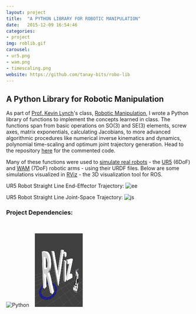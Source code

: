 ```yaml
---
layout: project
title:  "A PYTHON LIBRARY FOR ROBOTIC MANIPULATION"
date:   2015-12-09 16:54:46
categories:
- project
img: roblib.gif
carousel:
- ur5.png
- wam.png
- timescaling.png
website: https://github.com/tanay-bits/robo-lib
---
```

A Python Library for Robotic Manipulation
-----------------

As part of [Prof. Kevin Lynch](https://www.mccormick.northwestern.edu/research-faculty/directory/profiles/lynch-kevin.html)'s class, [Robotic Manipulation](https://www.mccormick.northwestern.edu/mechanical/courses/descriptions/449-robotic-manipulation.html), I wrote a Python library of functions to implement the concepts learned in class. The functions span from basic operations on SO(3) and SE(3) elements, screw axes, matrix exponentials, calculating Jacobians, to more advanced algorithmic procedures like numerical inverse kinematics and dynamics, polynomial time-scaling and optimum joint trajectory generation. Head to the repository [here](https://github.com/tanay-bits/robo-lib) for the commented code.   

Many of these functions were used to [simulate real robots](https://gist.github.com/sherifm/f76cab0e785943f9aadc) - the [UR5](https://www.universal-robots.com/products/ur5-robot/) (6DoF) and [WAM](https://www.barrett.com/DS_WAM.pdf) (7DoF) robotic arms - using their URDF files. Below are some simulations visualized in [RViz](https://wiki.ros.org/rviz) - the 3D visualization tool for ROS.

UR5 Robot Straight Line End-Effector Trajectory:
![ee](https://i.giphy.com/FvQo7RQFhoIaQ.gif)

UR5 Robot Straight Line Joint-Space Trajectory:
![js](https://i.giphy.com/eX0abp1dbLtKg.gif)

### Project Dependencies:

<br />  

![Python](https://static.wixstatic.com/media/4df942_8017c46cfbbd47a5b157b97f6764562c.png/v1/fill/w_156,h_46,al_c,usm_0.50_1.20_0.00/4df942_8017c46cfbbd47a5b157b97f6764562c.png)&nbsp; &nbsp;
<img src="https://raw.githubusercontent.com/ros-visualization/rviz/indigo-devel/images/splash.png" alt="RViz" height="200" width="130">